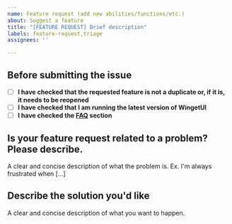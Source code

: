 ```yaml
---
name: Feature request (add new abilities/functions/etc.)
about: Suggest a feature
title: "[FEATURE REQUEST] Brief description"
labels: feature-request,triage
assignees: ''

---
```


## Before submitting the issue

- [ ] **I have checked that the requested feature is not a duplicate or, if it is, it needs to be reopened**
- [ ] **I have checked that I am running the latest version of WingetUI**
- [ ] **I have checked the [FAQ](https://github.com/martinet101/WingetUI#faq) section**

## Is your feature request related to a problem? Please describe.

A clear and concise description of what the problem is. Ex. I'm always frustrated when [...]

## Describe the solution you'd like

A clear and concise description of what you want to happen.
